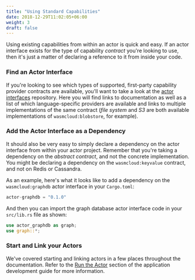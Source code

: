 ```yaml
---
title: "Using Standard Capabilities"
date: 2018-12-29T11:02:05+06:00
weight: 3
draft: false
---
```


Using existing capabilities from within an actor is quick and easy. If an actor interface exists for the type of capability _contract_ you're looking to use, then it's just a matter of declaring a reference to it from inside your code.

### Find an Actor Interface

If you're looking to see which types of supported, first-party capability provider contracts are available, you'll want to take a look at the [actor interfaces](https://github.com/wasmcloud/actor-interfaces) repository. Here you will find links to documentation as well as a list of which language-specific providers are available and links to multiple implementations of the same contract (_file system_ and _S3_ are both available implementations of `wasmcloud:blobstore`, for example).

### Add the Actor Interface as a Dependency

It should also be very easy to simply declare a dependency on the actor interface from within your actor project. Remember that you're taking a dependency on the _abstract contract_, and not the concrete implementation. You might be declaring a dependency on the `wasmcloud:keyvalue` contract, and not on Redis or Cassandra.

As an example, here's what it looks like to add a dependency on the `wasmcloud:graphdb` actor interface in your `Cargo.toml`:

```rust
actor-graphdb = "0.1.0"
```

And then you can import the graph database actor interface code in your `src/lib.rs` file as shown:

```rust
use actor_graphdb as graph;
use graph::*;
```

### Start and Link your Actors

We've covered starting and linking actors in a few places throughout the documentation. Refer to the [Run the Actor](/app-dev/create-actor/run) section of the application development guide for more information.

